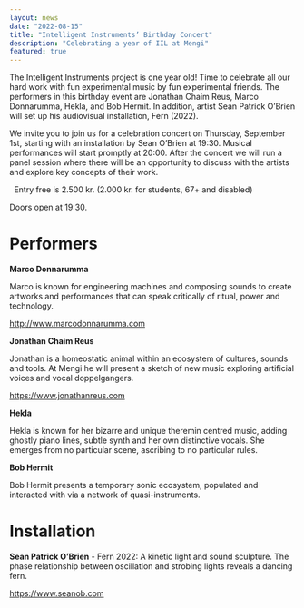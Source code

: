 ```yaml
---
layout: news
date: "2022-08-15"
title: "Intelligent Instruments’ Birthday Concert"
description: "Celebrating a year of IIL at Mengi"
featured: true
---
```


<script>
import CaptionedImage from "../../components/Images/CaptionedImage.svelte"
</script>

The Intelligent Instruments project is one year old! Time to celebrate all our hard work with fun experimental music by fun experimental friends. The performers in this birthday event are Jonathan Chaim Reus, Marco Donnarumma, Hekla, and Bob Hermit. In addition, artist Sean Patrick O’Brien will set up his audiovisual installation, Fern (2022). 

We invite you to join us for a celebration concert on Thursday, September 1st, starting with an installation by Sean O’Brien at 19:30. Musical performances will start promptly at 20:00. After the concert we will run a panel session where there will be an opportunity to discuss with the artists and explore key concepts of their work. 

&nbsp;
Entry free is 2.500 kr. (2.000 kr. for students, 67+ and disabled)

Doors open at 19:30.

<CaptionedImage
src="news/IILBD01.jpg"
alt="Intelligent Instruments Lab's Birthday Party. Marco Donnarumma, Jonathan Chaim Reus, Hekla, Bob Hermit and Sean Patrick O'Brien."
caption="The birthday concert will be held in Mengi on September 1st."/>

# Performers

**Marco Donnarumma**

Marco is known for engineering machines and composing sounds to create artworks and performances that can speak critically of ritual, power and technology.

http://www.marcodonnarumma.com

**Jonathan Chaim Reus**

Jonathan is a homeostatic animal within an ecosystem of cultures, sounds and tools. At Mengi he will present a sketch of new music exploring artificial voices and vocal doppelgangers.

https://www.jonathanreus.com

**Hekla**

Hekla is known for her bizarre and unique theremin centred music, adding ghostly piano lines, subtle synth and her own distinctive vocals. She emerges from no particular scene, ascribing to no particular rules. 

**Bob Hermit**

Bob Hermit presents a temporary sonic ecosystem, populated and interacted with via a network of quasi-instruments.

# Installation

**Sean Patrick O’Brien** - Fern 2022: A kinetic light and sound sculpture. The phase relationship between oscillation and strobing lights reveals a dancing fern.

https://www.seanob.com

